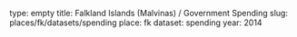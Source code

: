 type: empty
title: Falkland Islands (Malvinas) / Government Spending
slug: places/fk/datasets/spending
place: fk
dataset: spending
year: 2014
